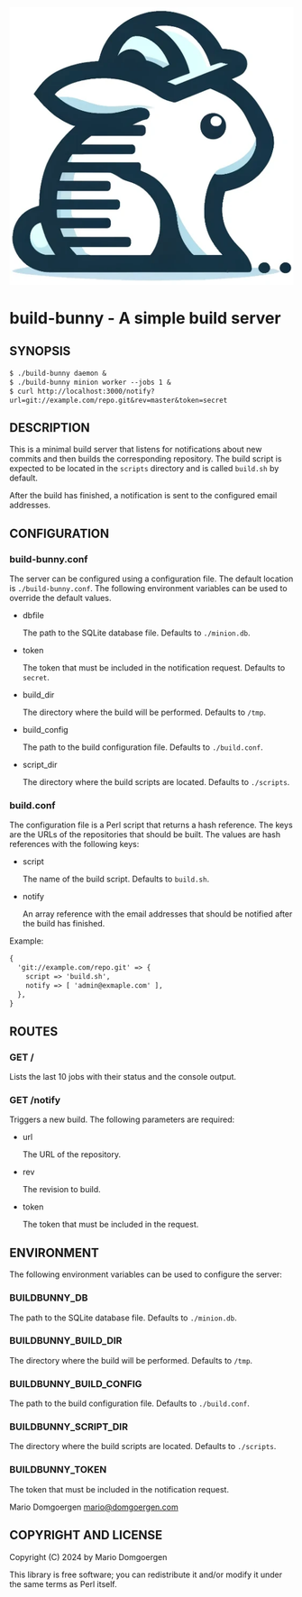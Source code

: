 <p><img src="build-bunny.webp"><p>

# build-bunny - A simple build server

## SYNOPSIS

    $ ./build-bunny daemon &
    $ ./build-bunny minion worker --jobs 1 &
    $ curl http://localhost:3000/notify?url=git://example.com/repo.git&rev=master&token=secret

## DESCRIPTION

This is a minimal build server that listens for notifications about new commits
and then builds the corresponding repository. The build script is expected to
be located in the `scripts` directory and is called `build.sh` by default.

After the build has finished, a notification is sent to the configured email
addresses.

## CONFIGURATION

### build-bunny.conf

The server can be configured using a configuration file. The default
location is `./build-bunny.conf`. The following environment variables
can be used to override the default values.

- dbfile

    The path to the SQLite database file. Defaults to `./minion.db`.

- token

    The token that must be included in the notification request. Defaults to `secret`.

- build\_dir

    The directory where the build will be performed. Defaults to `/tmp`.

- build\_config

    The path to the build configuration file. Defaults to `./build.conf`.

- script\_dir

    The directory where the build scripts are located. Defaults to `./scripts`.

### build.conf

The configuration file is a Perl script that returns a hash reference. The keys
are the URLs of the repositories that should be built. The values are hash
references with the following keys:

- script

    The name of the build script. Defaults to `build.sh`.

- notify

    An array reference with the email addresses that should be notified after the
    build has finished.

Example:

    {
      'git://example.com/repo.git' => {
        script => 'build.sh',
        notify => [ 'admin@exmaple.com' ],
      },
    }

## ROUTES

### GET /

Lists the last 10 jobs with their status and the console
output.

### GET /notify

Triggers a new build. The following parameters are required:

- url

    The URL of the repository.

- rev

    The revision to build.

- token

    The token that must be included in the request.

## ENVIRONMENT

The following environment variables can be used to configure the server:

### BUILDBUNNY\_DB

The path to the SQLite database file. Defaults to `./minion.db`.

### BUILDBUNNY\_BUILD\_DIR

The directory where the build will be performed. Defaults to `/tmp`.

### BUILDBUNNY\_BUILD\_CONFIG

The path to the build configuration file. Defaults to `./build.conf`.

### BUILDBUNNY\_SCRIPT\_DIR

The directory where the build scripts are located. Defaults to `./scripts`.

### BUILDBUNNY\_TOKEN

The token that must be included in the notification request.

Mario Domgoergen <mario@domgoergen.com>

## COPYRIGHT AND LICENSE

Copyright (C) 2024 by Mario Domgoergen

This library is free software; you can redistribute it and/or modify
it under the same terms as Perl itself.
